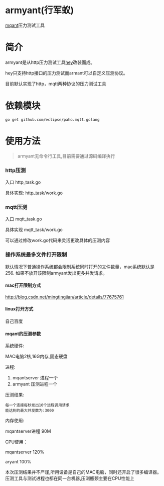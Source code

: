 # armyant(行军蚁)
[mqant](https://github.com/liangdas/mqant)压力测试工具
# 简介
armyant是从http压力测试工具[hey](https://github.com/rakyll/hey)改装而成。

hey只支持http接口的压力测试而armant可以自定义压测协议。

目前默认实现了http，mqtt两种协议的压力测试工具

# 依赖模块

    go get github.com/eclipse/paho.mqtt.golang

# 使用方法

> armyant无命令行工具,目前需要通过源码编译执行

### http压测

入口 http_task.go

具体实现: http_task/work.go

### mqtt压测

入口 mqtt_task.go

具体实现 mqtt_task/work.go


可以通过修改work.go代码来灵活更改具体的压测内容

### 操作系统最多文件打开限制

默认情况下普通操作系统都会限制系统同时打开的文件数量，mac系统默认是256.
如果不放开该限制armyant发出更多并发请求。

#### mac打开限制方式
  http://blog.csdn.net/mingtingjian/article/details/77675761

#### linux打开方式
  自己百度

#### mqant的压测参数

系统硬件:

   MAC电脑2核,16G内存,固态硬盘

进程:

 1. mqantserver 进程一个
 2. armyant 压测进程一个

压测结果:

    每一个连接每秒发出10个远程调用请求
    能达到的最大并发数为:3000

内存使用:

 mqantserver进程 90M

 CPU使用：

 mqantserver 120%

 aryant  100%

本次压测结果并不严谨,所用设备是自己的MAC电脑，同时还开启了很多编译器。
压测工具与测试进程也都在同一台机器,压测瓶颈主要在CPU性能上